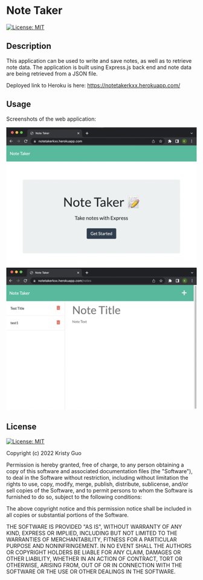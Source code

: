 # Note Taker
[![License: MIT](https://img.shields.io/badge/License-MIT-yellow.svg)](https://opensource.org/licenses/MIT)
## Description

This application can be used to write and save notes, as well as to retrieve note data. The application is built using Express.js back end and note data are being retrieved from a JSON file. 

Deployed link to Heroku is here: https://notetakerkxx.herokuapp.com/


## Usage
Screenshots of the web application:

<img src="./public/assets/img/Screen%20Shot%202022-04-27%20at%2010.47.37%20PM.png" width="600">

<img src="./public/assets/img/Screen%20Shot%202022-04-27%20at%2010.51.55%20PM.png" width="600">


## License
[![License: MIT](https://img.shields.io/badge/License-MIT-yellow.svg)](https://opensource.org/licenses/MIT)

Copyright (c) 2022 Kristy Guo

Permission is hereby granted, free of charge, to any person obtaining a copy
of this software and associated documentation files (the "Software"), to deal
in the Software without restriction, including without limitation the rights
to use, copy, modify, merge, publish, distribute, sublicense, and/or sell
copies of the Software, and to permit persons to whom the Software is
furnished to do so, subject to the following conditions:

The above copyright notice and this permission notice shall be included in all
copies or substantial portions of the Software.

THE SOFTWARE IS PROVIDED "AS IS", WITHOUT WARRANTY OF ANY KIND, EXPRESS OR
IMPLIED, INCLUDING BUT NOT LIMITED TO THE WARRANTIES OF MERCHANTABILITY,
FITNESS FOR A PARTICULAR PURPOSE AND NONINFRINGEMENT. IN NO EVENT SHALL THE
AUTHORS OR COPYRIGHT HOLDERS BE LIABLE FOR ANY CLAIM, DAMAGES OR OTHER
LIABILITY, WHETHER IN AN ACTION OF CONTRACT, TORT OR OTHERWISE, ARISING FROM,
OUT OF OR IN CONNECTION WITH THE SOFTWARE OR THE USE OR OTHER DEALINGS IN THE
SOFTWARE.